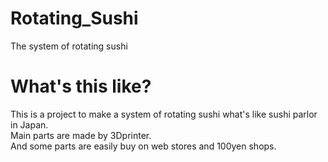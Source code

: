 # Rotating_Sushi
The system of rotating sushi

# What's this like?
This is a project to make a system of rotating sushi what's like sushi parlor in Japan.  
Main parts are made by 3Dprinter.  
And some parts are easily buy on web stores and 100yen shops.  
